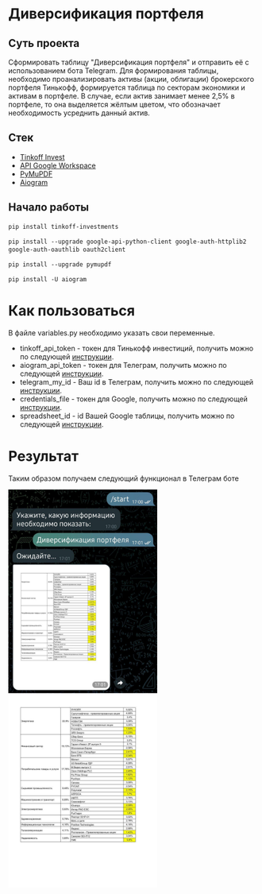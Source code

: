 # Диверсификация портфеля

## Суть проекта
Сформировать таблицу "Диверсификация портфеля" и отправить её с использованием бота Telegram. Для формирования таблицы, необходимо проанализировать активы (акции, облигации) брокерского портфеля Тинькофф, формируется таблица по секторам экономики и активам в портфеле. В случае, если актив занимает менее 2,5% в портфеле, то она выделяется жёлтым цветом, что обозначает необходимость усреднить данный актив.

## Стек
- [Tinkoff Invest](https://github.com/Tinkoff/invest-python)
- [API Google Workspace](https://developers.google.com/sheets/api/quickstart/python?hl=ru)
- [PyMuPDF](https://pymupdf.readthedocs.io/en/latest/index.html)
- [Aiogram](https://docs.aiogram.dev/en/latest/)

## Начало работы
<!-- termynal -->
```
pip install tinkoff-investments
```
```
pip install --upgrade google-api-python-client google-auth-httplib2 google-auth-oauthlib oauth2client
```
```
pip install --upgrade pymupdf
```
```
pip install -U aiogram
```

# Как пользоваться
В файле variables.py необходимо указать свои переменные.

- tinkoff_api_token - токен для Тинькофф инвестиций, получить можно по следующей [инструкции](https://tinkoff.github.io/investAPI/token/#:~:text=%D1%80%D0%B0%D0%B1%D0%BE%D1%82%D0%BE%D1%81%D0%BF%D0%BE%D1%81%D0%BE%D0%B1%D0%BD%D0%BE%D1%81%D1%82%D0%B8%20%D0%B2%D1%81%D0%B5%D1%85%20%D0%B0%D0%BB%D0%B3%D0%BE%D1%80%D0%B8%D1%82%D0%BC%D0%BE%D0%B2.-,%D0%9F%D0%BE%D0%BB%D1%83%D1%87%D0%B5%D0%BD%D0%B8%D0%B5%20%D1%82%D0%BE%D0%BA%D0%B5%D0%BD%D0%B0,-%D0%9F%D0%B5%D1%80%D0%B5%D0%B9%D0%B4%D0%B8%D1%82%D0%B5%20%D0%B2%20%D0%BD%D0%B0%D1%81%D1%82%D1%80%D0%BE%D0%B9%D0%BA%D0%B8).
- aiogram_api_token - токен для Телеграм, получить можно по следующей [инструкции](https://botcreators.ru/blog/botfather-instrukciya/).
- telegram_my_id - Ваш id в Телеграм, получить можно по следующей [инструкции](https://perfluence.net/blog/article/kak-uznat-id-telegram#:~:text=%D0%9A%D0%B0%D0%BA%20%D0%A3%D0%B7%D0%BD%D0%B0%D1%82%D1%8C%20%D0%A1%D0%B2%D0%BE%D0%B9%20ID%20Telegram%3F).
- credentials_file - токен для Google, получить можно по следующей [инструкции](https://www.youtube.com/watch?v=Bf8KHZtcxnA).
- spreadsheet_id - id Вашей Google таблицы, получить можно по следующей [инструкции](https://www.oksheets.com/get-spreadsheet-id/#:~:text=%D0%9D%D0%B0%D0%B9%D0%B4%D0%B8%D1%82%D0%B5%20%D0%B8%D0%B4%D0%B5%D0%BD%D1%82%D0%B8%D1%84%D0%B8%D0%BA%D0%B0%D1%82%D0%BE%D1%80%20%D1%8D%D0%BB%D0%B5%D0%BA%D1%82%D1%80%D0%BE%D0%BD%D0%BD%D0%BE%D0%B9%20%D1%82%D0%B0%D0%B1%D0%BB%D0%B8%D1%86%D1%8B%20Google%2C%20%D0%B8%D1%81%D0%BF%D0%BE%D0%BB%D1%8C%D0%B7%D1%83%D1%8F%20URL%2D%D0%B0%D0%B4%D1%80%D0%B5%D1%81).

# Результат
Таким образом получаем следующий функционал в Телеграм боте
<p>
<img src="/img/1.jpg" width="300">
<img src="/img/2.jpg" width="300">
</p>
